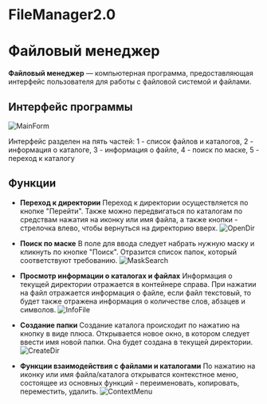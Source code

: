 # FileManager2.0
# Файловый менеджер

**Файловый менеджер** — компьютерная программа, предоставляющая интерфейс пользователя для работы с файловой системой и файлами.

## Интерфейс программы
![MainForm](https://user-images.githubusercontent.com/71972927/155895738-7297f5f8-59c3-4303-9ef5-a1fd6c8be5d6.jpg)

Интерфейс разделен на пять частей: 1 - список файлов и каталогов, 2 - информация о каталоге, 3 - информация о файле, 4 - поиск по маске, 5 - переход к каталогу

## Функции
 - **Переход к директории**
 Переход к директории осуществляется по кнопке "Перейти". Также можно передвигаться по каталогам по средствам нажатия на иконку или имя файла, а также кнопки - стрелочка влево, чтобы вернуться на директорию вверх.
![OpenDir](https://user-images.githubusercontent.com/71972927/155895752-bebe180f-bc33-4460-bbba-e9ac74beaaa2.jpg)

 - **Поиск по маске**
 В поле для ввода следует набрать нужную маску и кликнуть по кнопке "Поиск". Отразится список папок, который соответствуют требованию.
![MaskSearch](https://user-images.githubusercontent.com/71972927/155895757-b6142958-0184-43e0-9a76-ddb434b8d96d.jpg)

 - **Просмотр информации о каталогах и файлах**
Информация о текущей директории отражается в контейнере справа. При нажатии на файл отражается информация о файле, если файл текстовый, то будет также отражена информация о количестве слов, абзацев и символов. 
![InfoFile](https://user-images.githubusercontent.com/71972927/155895766-b0f1e7cf-9004-45de-957a-cf0b9e91eebf.jpg)

- **Создание папки**
Создание каталога происходит по нажатию на кнопку в виде плюса. Открывается новое окно, в котором следует ввести имя новой папки. Она будет создана в текущей директории.
![CreateDir](https://user-images.githubusercontent.com/71972927/155895986-9782b870-b7bd-475b-885f-ce40bc5ed8f6.jpg)

- **Функции взаимодействия с файлами и каталогами**
По нажатию на иконку или имя файла/каталога открыватся контекстное меню, состоящее из основных функций - переименовать, копировать, переместить, удалить.
![ContextMenu](https://user-images.githubusercontent.com/71972927/155895944-7498686a-4984-49a3-aedc-db308e1391db.jpg)

